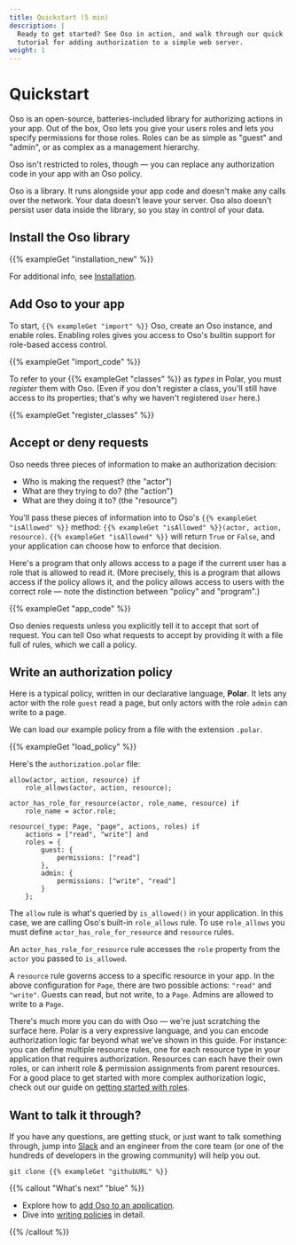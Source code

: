 ```yaml
---
title: Quickstart (5 min)
description: |
  Ready to get started? See Oso in action, and walk through our quick
  tutorial for adding authorization to a simple web server.
weight: 1
---
```


<!--

This guide is not setup to use literalInclude. As a result the
examples are manually maintained to match the quickstart repository.

This needs to be updated.

-->

# Quickstart

Oso is an open-source, batteries-included library for authorizing actions in your app.
Out of the box, Oso lets you give your users roles and lets you specify permissions for those roles.
Roles can be as simple as "guest" and "admin", or as complex as a management hierarchy.

Oso isn't restricted to roles, though — you can replace any authorization code in your app with an Oso policy.

Oso is a library.
It runs alongside your app code and doesn't make any calls over the network.
Your data doesn't leave your server.
Oso also doesn't persist user data inside the library, so you stay in control of your data.

## Install the Oso library

{{% exampleGet "installation_new" %}}

For additional info, see [Installation](reference/installation).

## Add Oso to your app

To start, `{{% exampleGet "import" %}}` Oso, create an Oso instance, and enable roles.
Enabling roles gives you access to Oso's builtin support for
role-based access control. 

{{% exampleGet "import_code" %}}

To refer to your {{% exampleGet "classes" %}} as _types_ in Polar, you must _register_ them with Oso.
(Even if you don't register a class, you'll still have access to its properties; that's why we haven't registered `User` here.)

{{% exampleGet "register_classes" %}}

## Accept or deny requests

Oso needs three pieces of information to make an authorization decision:
- Who is making the request? (the "actor")
- What are they trying to do? (the "action")
- What are they doing it to? (the "resource")

You'll pass these pieces of information into to Oso's `{{% exampleGet "isAllowed" %}}` method: `{{% exampleGet "isAllowed" %}}(actor, action, resource)`.
`{{% exampleGet "isAllowed" %}}` will return `True` or `False`, and your application can choose how to enforce that decision.

Here's a program that only allows access to a page if the current user has a role that is allowed to read it. (More precisely, this is a program that allows access if the policy allows it, and the policy allows access to users with the correct role — note the distinction between "policy" and "program".)

{{% exampleGet "app_code" %}}

Oso denies requests unless you explicitly tell it to accept that sort of request.
You can tell Oso what requests to accept by providing it with a file full of rules, which we call a policy.

## Write an authorization policy
Here is a typical policy, written in our declarative language, **Polar**.
It lets any actor with the role `guest` read a page, but only actors with the role `admin` can write to a page.

We can load our example policy from a file with the extension `.polar`.

{{% exampleGet "load_policy" %}}

Here's the `authorization.polar` file:

```polar
allow(actor, action, resource) if
    role_allows(actor, action, resource);

actor_has_role_for_resource(actor, role_name, resource) if
    role_name = actor.role;

resource(_type: Page, "page", actions, roles) if
    actions = ["read", "write"] and
    roles = {
        guest: {
            permissions: ["read"]
        },
        admin: {
            permissions: ["write", "read"]
        }
    };
 ```

The `allow` rule is what's queried by `is_allowed()` in your application.
In this case, we are calling Oso's built-in `role_allows` rule.
To use `role_allows` you must define `actor_has_role_for_resource` and `resource` rules.

An `actor_has_role_for_resource` rule accesses the `role` property from the `actor` you passed to `is_allowed`.

A `resource` rule governs access to a specific resource in your app.
In the above configuration for `Page`, there are two possible actions: `"read"` and `"write"`.
Guests can read, but not write, to a `Page`.
Admins are allowed to write to a `Page`.

There's much more you can do with Oso — we're just scratching the surface here.
Polar is a very expressive language, and you can encode authorization logic far beyond what we've shown in this guide.
For instance: you can define multiple resource rules, one for each resource type in your application that requires authorization.
Resources can each have their own roles, or can inherit role & permission assignments from parent resources.
For a good place to get started with more complex authorization logic, check out our guide on [getting started with roles](https://docs.osohq.com/learn/roles.html).

## Want to talk it through?

If you have any questions, are getting stuck, or just want to talk something
through, jump into [Slack](https://join-slack.osohq.com/) and an engineer from
the core team (or one of the hundreds of developers in the growing community)
will help you out.

```console
git clone {{% exampleGet "githubURL" %}}
```

{{% callout "What's next" "blue" %}}

- Explore how to [add Oso to an application](application).
- Dive into [writing policies](policies) in detail.

{{% /callout %}}

